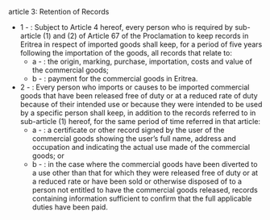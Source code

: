 article 3: Retention of Records 

<ul>
			<li>1 - : Subject to Article 4 hereof, every person who is required by sub-article (1) and (2) of Article 67 of the Proclamation to keep records in Eritrea in respect of imported goods shall keep, for a period of five years following the importation of the goods, all records that relate to: <ul>
						<li>a - : the origin, marking, purchase, importation, costs and value of the commercial goods;<ul>
						</ul></li>						<li>b - : payment for the commercial goods in Eritrea. <ul>
						</ul></li>			</ul></li>			<li>2 - : Every person who imports or causes to be imported commercial goods that have been released free of duty or at a reduced rate of duty because of their intended use or because they were intended to be used by a specific person shall keep, in addition to the records referred to in sub-article (1) hereof, for the same period of time referred in that article: <ul>
						<li>a - : a certificate or other record signed by the user of the commercial goods showing the user’s full name, address and occupation and indicating the actual use made of the commercial goods; or <ul>
						</ul></li>						<li>b - : in the case where the commercial goods have been diverted to a use other than that for which they were released free of duty or at a reduced rate or have been sold or otherwise disposed of to a person not entitled to have the commercial goods released, records containing information sufficient to confirm that the full applicable duties have been paid. <ul>
						</ul></li>			</ul></li></ul>